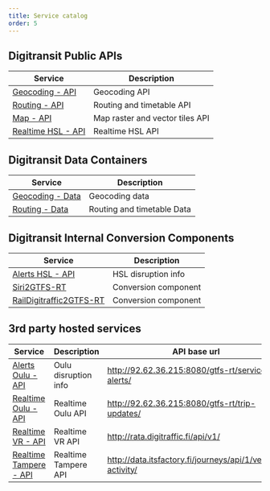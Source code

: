 ```yaml
---
title: Service catalog
order: 5
---
```


## Digitransit Public APIs
| Service                                    | Description                     |
|--------------------------------------------|---------------------------------|
| [Geocoding - API ](../geocoding-api/)      | Geocoding API
| [Routing - API](../routing-api/)           | Routing and timetable API
| [Map - API](../map-api/)                   | Map raster and vector tiles API
| [Realtime HSL - API](../realtime-hsl-api/) | Realtime HSL API

## Digitransit Data Containers
| Service                                    | Description                     |
|--------------------------------------------|---------------------------------|
| [Geocoding - Data ](../geocoding-data/)    | Geocoding data               
| [Routing - Data](../routing-data/)         | Routing and timetable Data

## Digitransit Internal Conversion Components
| Service                                                 | Description                     |
|---------------------------------------------------------|---------------------------------|
| [Alerts HSL - API ](../alerts-hsl-api/)                 | HSL disruption info            
| [Siri2GTFS-RT ](../siri2gtfsrt/)                        | Conversion component
| [RailDigitraffic2GTFS-RT ](../raildigittaffic2gtfsrt/)  | Conversion component


## 3rd party hosted services
| Service                                      | Description                | API base url                               |
|----------------------------------------------|----------------------------|--------------------------------------------|
| [Alerts Oulu - API](../3rd-party-apis/)      | Oulu disruption info       | http://92.62.36.215:8080/gtfs-rt/service-alerts/
| [Realtime Oulu - API](../3rd-party-apis/)    | Realtime Oulu API          | http://92.62.36.215:8080/gtfs-rt/trip-updates/
| [Realtime VR - API](../3rd-party-apis/)      | Realtime VR API            | http://rata.digitraffic.fi/api/v1/
| [Realtime Tampere - API](../3rd-party-apis/) | Realtime Tampere API       | http://data.itsfactory.fi/journeys/api/1/vehicle-activity/
